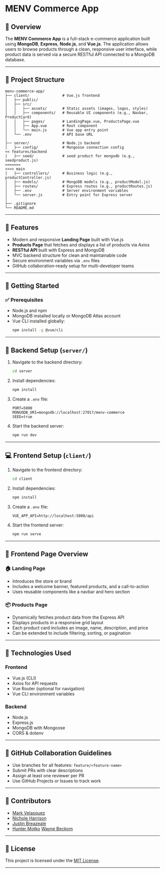 # MENV Commerce App

## 🛒 Overview
The **MENV Commerce App** is a full-stack e-commerce application built using **MongoDB**, **Express**, **Node.js**, and **Vue.js**. The application allows users to browse products through a clean, responsive user interface, while product data is served via a secure RESTful API connected to a MongoDB database.

---

## 📁 Project Structure

```
menv-commerce-app/
├── client/               # Vue.js frontend
│   ├── public/
│   ├── src/
│   │   ├── assets/       # Static assets (images, logos, styles)
│   │   ├── components/   # Reusable UI components (e.g., Navbar, ProductCard)
│   │   ├── pages/        # LandingPage.vue, ProductsPage.vue
│   │   ├── App.vue       # Root component
│   │   └── main.js       # Vue app entry point
│   └── .env              # API base URL
│
├── server/               # Node.js backend
│   ├── config/           # Mongoose connection config
<< features/backend
|   ├── seed/             # seed product for mongodb (e.g., seedproduct.js)
=======
>>>> main
│   ├── controllers/      # Business logic (e.g., productController.js)
│   ├── models/           # MongoDB models (e.g., productModel.js)
│   ├── routes/           # Express routes (e.g., productRoutes.js)
│   ├── .env              # Server environment variables
│   └── server.js         # Entry point for Express server
│
├── .gitignore
└── README.md
```

---

## 🚀 Features

- Modern and responsive **Landing Page** built with Vue.js
- **Products Page** that fetches and displays a list of products via Axios
- **RESTful API** built with Express and MongoDB
- MVC backend structure for clean and maintainable code
- Secure environment variables via `.env` files
- GitHub collaboration-ready setup for multi-developer teams

---

## 🔧 Getting Started

### ✅ Prerequisites

- Node.js and npm
- MongoDB installed locally or MongoDB Atlas account
- Vue CLI installed globally:
  ```bash
  npm install -g @vue/cli
  ```

---

## 🔌 Backend Setup (`server/`)

1. Navigate to the backend directory:
   ```bash
   cd server
   ```
2. Install dependencies:
   ```bash
   npm install
   ```
3. Create a `.env` file:
   ```env
   PORT=5000
   MONGODB_URI=mongodb://localhost:27017/menv-commerce
   SEED=true
   ```
4. Start the backend server:
   ```bash
   npm run dev
   ```

---

## 💻 Frontend Setup (`client/`)

1. Navigate to the frontend directory:
   ```bash
   cd client
   ```
2. Install dependencies:
   ```bash
   npm install
   ```
3. Create a `.env` file:
   ```env
   VUE_APP_API=http://localhost:5000/api
   ```
4. Start the frontend server:
   ```bash
   npm run serve
   ```

---

## 🧭 Frontend Page Overview

### 🏠 Landing Page

- Introduces the store or brand
- Includes a welcome banner, featured products, and a call-to-action
- Uses reusable components like a navbar and hero section

### 📦 Products Page

- Dynamically fetches product data from the Express API
- Displays products in a responsive grid layout
- Each product card includes an image, name, description, and price
- Can be extended to include filtering, sorting, or pagination

---

## 🧠 Technologies Used

### Frontend
- Vue.js (CLI)
- Axios for API requests
- Vue Router (optional for navigation)
- Vue CLI environment variables

### Backend
- Node.js
- Express.js
- MongoDB with Mongoose
- CORS & dotenv

---

## 📂 GitHub Collaboration Guidelines

- Use branches for all features: `feature/<feature-name>`
- Submit PRs with clear descriptions
- Assign at least one reviewer per PR
- Use GitHub Projects or Issues to track work

---

## 👥 Contributors

- [Mark Velasquez](https://github.com/MCVelasquez45)
- [Nichole Harrison](https://github.com/nicholeharrison1985)
- [Justin Breazeale](https://github.com/JustinBreazeale)
- [Hunter Motko](https://github.com/hunterMotko)
 [Wayne Beckom](https://github.com/beckomw)
---

## 📜 License

This project is licensed under the [MIT License](LICENSE).

---
